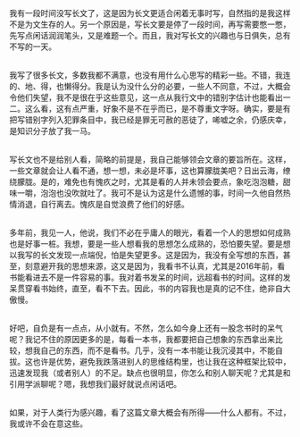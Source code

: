 我有一段时间没写长文了，这是因为长文更适合闲着无事时写，自然指的是我这样不是为文生存的人。另一个原因是，写长文要是停了一段时间，再写需要憋一憋，先写点闲话润润笔头，又是难题一个。而且，我对写长文的兴趣也与日俱失，总有不写的一天。<br><br>

我写了很多长文，多数我都不满意，也没有用什么心思写的精彩一些。不错，我连的、地、得，也懒得分。我是认为没什么分的必要，一些人不同意，不过，大概会令他们失望，我不是很在乎这些意见，这一点从我行文中的错别字估计也能看出一二。这么看，这有点严重，好象不是不在乎而已，是不尊重文字呀。确实，要是有把写错别字列入犯罪条目中，我已经是罪无可赦的恶徒了，唏嘘之余，仍感庆幸，是知识分子放了我一马。<br><br>

写长文也不是给别人看，简略的前提是，我自己能够领会文章的要旨所在。这样，一些文章就会让人看不通，想一想，未必是坏事，这也算朦胧美吧？日出云海，缭绕朦胧。是的，难免也有愧疚之时，尤其是看的人并未领会要点，象吃泡泡糖，甜味一嚼，泡泡也没吹就吐了。我可不是认为这是什么遗憾的事，时间一久他自然热情消退，自行离去。愧疚是自觉浪费了他们的好感。<br><br>

多年前，我见一人，他说，我们不必在乎庸人的眼光，看着一个人的思想如何成熟也是好事一桩。我想，要是一些人想看我的思想怎么成熟的，恐怕要失望。要是想以我写的长文发现一点端倪，怕是失望更多。这是因为，我没有全写想的东西，甚至，刻意避开我的思想来源，这又是因为，我看书不认真，尤其是2016年前，看书能看进去不是一件容易的事。我对着书发呆的时间，远超看书的时间。这样的发呆贯穿看书始终，直至，看不下去。因此，书的内容我也是真的记不住，绝非自大傲慢。<br><br>

好吧，自负是有一点点，从小就有。不然，怎么如今身上还有一股念书时的呆气呢？我记不住的原因更多的是，每看一本书，我都要把自己想象的东西拿出来比较，想我自己的东西，而不是看书。几乎，没有一本书能让我沉浸其中，不能自拔。这也许是优势，避免我跌落进别人的思维结构里，也让我在这种框架比较中，迅速发现我（或者别人）的不足。缺点也很明显，你怎么和别人聊天呢？尤其是和引用学派聊呢？嗯，我想我们最好就说点闲话吧。<br><br>

如果，对于人类行为感兴趣，看了这篇文章大概会有所得——什么人都有。不过，我或许不会在意这些。<br><br><br><br>